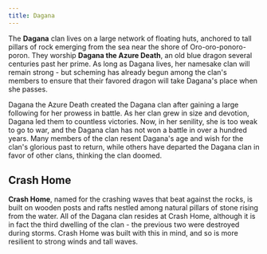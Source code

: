 ```yaml
---
title: Dagana
---
```


The **Dagana** clan lives on a large network of floating huts, anchored to tall pillars of rock emerging from the sea near the shore of Oro-oro-ponoro-poron. They worship **Dagana the Azure Death**, an old blue dragon several centuries past her prime. As long as Dagana lives, her namesake clan will remain strong - but scheming has already begun among the clan's members to ensure that their favored dragon will take Dagana's place when she passes.

Dagana the Azure Death created the Dagana clan after gaining a large following for her prowess in battle. As her clan grew in size and devotion, Dagana led them to countless victories. Now, in her senility, she is too weak to go to war, and the Dagana clan has not won a battle in over a hundred years. Many members of the clan resent Dagana's age and wish for the clan's glorious past to return, while others have departed the Dagana clan in favor of other clans, thinking the clan doomed.

## Crash Home

**Crash Home**, named for the crashing waves that beat against the rocks, is built on wooden posts and rafts nestled among natural pillars of stone rising from the water. All of the Dagana clan resides at Crash Home, although it is in fact the third dwelling of the clan - the previous two were destroyed during storms. Crash Home was built with this in mind, and so is more resilient to strong winds and tall waves.
